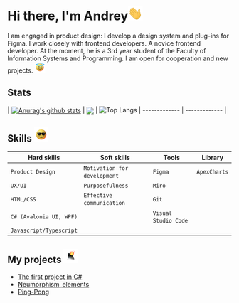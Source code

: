 # Hi there, I'm Andrey<img src="https://github.com/AndreiExtr/andreiExtr/blob/main/Gifs/Hi.gif" height="32"/></h1>
I am engaged in product design: I develop a design system and plug-ins for Figma. I work closely with frontend developers. A novice frontend developer.
At the moment, he is a 3rd year student of the Faculty of Information Systems and Programming. I am open for cooperation and new projects. <img src="https://github.com/AndreiExtr/andreiExtr/blob/main/Gifs/holy.gif" height="24"/><p>


## Stats

| <a href="https://github.com/AndreiExtr/github-readme-stats"><img align="center" src="https://github-readme-stats.vercel.app/api?username=AndreiExtr&show_icons=true&include_all_commits=true&theme=buefy&hide_border=true" alt="Anurag's github stats" /></a> | <a href="https://github.com/AndreiExtr/github-readme-stats"><img align="center" src="https://github-readme-stats.vercel.app/api/top-langs/?username=AndreiExtr&layout=compact&theme=buefy&hide_border=true" /></a> |
![Top Langs](https://github-readme-stats.vercel.app/api/top-langs/?username=AndreiExtr&layout=compact&theme=buefy&hide_border=true)
| ------------- | ------------- |

<h2 align="left">Skills</a> 
<img src="https://github.com/AndreiExtr/andreiExtr/blob/main/Gifs/glasses.gif" height="32"/></h2>

| Hard skills | Soft skills | Tools | Library |
| --- | --- | --- | --- |
| `Product Design` | `Motivation for development` | `Figma` | `ApexCharts` |
| `UX/UI` | `Purposefulness` | `Miro` |  |
| `HTML/CSS` | `Effective communication` | `Git` |  |
| `C# (Avalonia UI, WPF)` |  | `Visual Studio Code` |  |
| `Javascript/Typescript` |  |  |  |

<h2 align="left">My projects</a> 
<img src="https://github.com/AndreiExtr/andreiExtr/blob/main/Gifs/laptop.gif" height="32"/></h2>

+ [The first project in C#](https://github.com/AndreiExtr/Uploading_Excel.git)
+ [Neumorphism_elements](https://github.com/AndreiExtr/Neumorphism_elements.git)
+ [Ping-Pong](https://github.com/AndreiExtr/Ping-Pong.git)







<!--
**AndreiExtr/andreiExtr** is a ✨ _special_ ✨ repository because its `README.md` (this file) appears on your GitHub profile.

Here are some ideas to get you started:

- 🔭 I’m currently working on ...
- 🌱 I’m currently learning ...
- 👯 I’m looking to collaborate on ...
- 🤔 I’m looking for help with ...
- 💬 Ask me about ...
- 📫 How to reach me: ...
- 😄 Pronouns: ...
- ⚡ Fun fact: ...
-->
